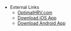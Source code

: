 - External Links
  - [OptimalHRV.com](https://www.optimalhrv.com/)
  - [Download iOS App](https://apps.apple.com/app/optimal-hrv/id123456789)
  - [Download Android App](https://play.google.com/store/apps/details?id=com.optimalhrv)
